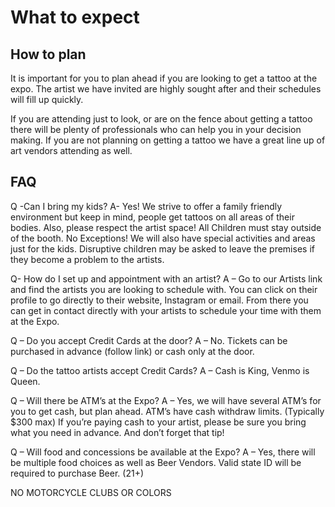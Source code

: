 # What to expect

## How to plan

It is important for you to plan ahead if you are looking to get a tattoo at the expo. The artist we have invited are highly sought after and their schedules will fill up quickly.

If you are attending just to look, or are on the fence about getting a tattoo there will be plenty of professionals who can help you in your decision making. If you are not planning on getting a tattoo we have a great line up of art vendors attending as well.

## FAQ

Q -Can I bring my kids?
A- Yes! We strive to offer a family friendly environment but keep in mind, people get tattoos on all areas of their bodies. Also, please respect the artist space! All Children must stay outside of the booth. No Exceptions! We will also have special activities and areas just for the kids. Disruptive children may be asked to leave the premises if they become a problem to the artists.

Q- How do I set up and appointment with an artist?
A – Go to our Artists link and find the artists you are looking to schedule with. You can click on their profile to go directly to their website, Instagram or email. From there you can get in contact directly with your artists to schedule your time with them at the Expo.

Q – Do you accept Credit Cards at the door?
A – No. Tickets can be purchased in advance (follow link) or cash only at the door.

Q – Do the tattoo artists accept Credit Cards?
A – Cash is King, Venmo is Queen.

Q – Will there be ATM’s at the Expo?
A – Yes, we will have several ATM’s for you to get cash, but plan ahead. ATM’s have cash withdraw limits. (Typically $300 max) If you’re paying cash to your artist, please be sure you bring what you need in advance. And don’t forget that tip!

Q – Will food and concessions be available at the Expo?
A – Yes, there will be multiple food choices as well as Beer Vendors. Valid state ID will be required to purchase Beer. (21+)

NO MOTORCYCLE CLUBS OR COLORS
